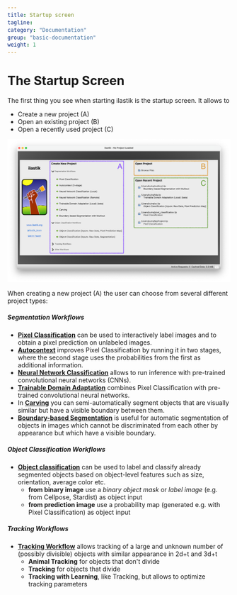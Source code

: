 ```yaml
---
title: Startup screen
tagline: 
category: "Documentation"
group: "basic-documentation"
weight: 1
---
```

# The Startup Screen
The first thing you see when starting ilastik is the startup screen.
It allows to

* Create a new project (A)
* Open an existing project (B)
* Open a recently used project (C)
      
<a href="screenshots/startup-overview.png" data-toggle="lightbox"><img src="screenshots/startup-overview.png" class="img-responsive" /></a>

When creating a new project (A) the user can choose from several different
project types:

##### Segmentation Workflows

- [**Pixel Classification**][pc] can be used to interactively label images and to obtain a pixel prediction on unlabeled images. 
- [**Autocontext**][autocontext] improves Pixel Classification by running it in two stages, where the second stage uses the probabilities from the first as additional information.
- [**Neural Network Classification**][nn] allows to run inference with pre-trained convolutional neural networks (CNNs).
- [**Trainable Domain Adaptation**][tda] combines Pixel Classification with pre-trained convolutional neural networks.
- In [**Carving**][carving] you can semi-automatically segment objects that are visually similar but have a visible boundary between them.
- [**Boundary-based Segmentation**][mc] is useful for automatic segmentation of objects in images which cannot be discriminated from each other by appearance but which have a visible boundary.

##### Object Classification Workflows

- [**Object classification**][oc] can be used to label and classify already segmented objects based on object-level features such as size, orientation, average color etc.
  - **from binary image** use a _binary object mask_ or _label image_ (e.g. from Cellpose, Stardist) as object input
  - **from prediction image** use a probability map (generated e.g. with Pixel Classification) as object input

##### Tracking Workflows

- [**Tracking Workflow**][track] allows tracking of a large and unknown number of (possibly divisible) objects with similar appearance in 2d+t and 3d+t
  - **Animal Tracking** for objects that don't divide
  - **Tracking** for objects that divide
  - **Tracking with Learning**, like Tracking, but allows to optimize tracking parameters


[autocontext]: {{site.baseurl}}/documentation/autocontext/autocontext.html
[carving]: {{site.baseurl}}/documentation/carving/carving.html
[mc]: {{site.baseurl}}/documentation/multicut/multicut.html
[nn]: {{site.baseurl}}/documentation/nn/nn.html
[oc]: {{site.baseurl}}/documentation/objects/objects.html
[pc]: {{site.baseurl}}/documentation/pixelclassification/pixelclassification.html
[tda]: {{site.baseurl}}/documentation/tda/tda.html
[track]: {{site.baseurl}}/documentation/tracking/tracking.html
